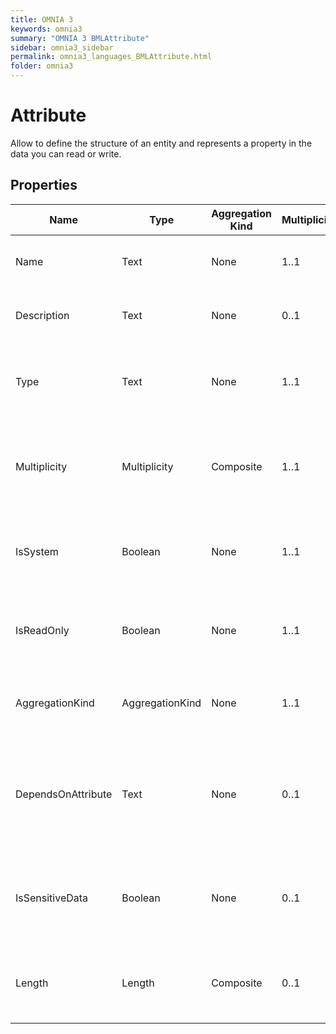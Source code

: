 ```yaml
---
title: OMNIA 3
keywords: omnia3
summary: "OMNIA 3 BMLAttribute"
sidebar: omnia3_sidebar
permalink: omnia3_languages_BMLAttribute.html
folder: omnia3
---
```


# Attribute
Allow to define the structure of an entity and represents a property in the data you can read or write.
## Properties

| Name | Type | Aggregation Kind | Multiplicity | Length | Description |
| --------- | --------- | --------- | --------- | --------- | --------- |
| Name | Text | None | 1..1 | 1..64 | The name of the entity (unique identifier). |
| Description | Text | None | 0..1 | 0..1024 | The textual explanation of the entities' purpose. |
| Type | Text | None | 1..1 | None | The data type: can be a Primitive, an Enumeration or a reference to an Entity. |
| Multiplicity | Multiplicity | Composite | 1..1 | None | The representation of the minimum and maximum number of records. |
| IsSystem | Boolean | None | 1..1 | None | Indicates if the attribute is generated by the platform or user-defined. |
| IsReadOnly | Boolean | None | 1..1 | None | Indicates if the attribute’s value can be changed by the user’s input |
| AggregationKind | AggregationKind | None | 1..1 | None | The nature of connection between the entity and the data type. |
| DependsOnAttribute | Text | None | 0..1 | None | In Shared attributes whose Type is from a custom Data Source, indicates the attribute used to identify the Data Source. |
| IsSensitiveData | Boolean | None | 0..1 | None | Indicates  if contains sensitive data. If so, the information can be destroyed. |
| Length | Length | Composite | 0..1 | None | Define minimum and maximum length of attribute value. |



